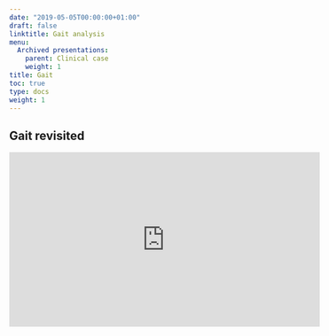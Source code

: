 ```yaml
---
date: "2019-05-05T00:00:00+01:00"
draft: false
linktitle: Gait analysis
menu:
  Archived presentations:
    parent: Clinical case
    weight: 1
title: Gait
toc: true
type: docs
weight: 1
---
```

## Gait revisited

<iframe width="560" height="315" src="https://www.youtube.com/embed/1Ofwk5WmhU8" frameborder="0" allow="accelerometer; autoplay; clipboard-write; encrypted-media; gyroscope; picture-in-picture" allowfullscreen></iframe>